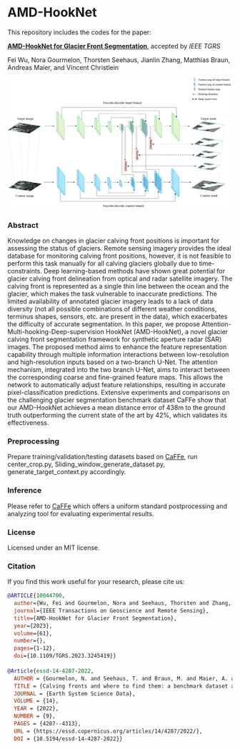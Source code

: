 # AMD-HookNet
This repository includes the codes for the paper:

[**AMD-HookNet for Glacier Front Segmentation**](https://ieeexplore.ieee.org/abstract/document/10044700?casa_token=3IBssDCNHvUAAAAA:I09Eu8V-jG-rEXCTf-LQ73Ay3CJcqilJ1na-SKr7FiptD8dGb2R0Inkm9K4UN22ZjucnwvVwiw), accepted by *IEEE TGRS*

Fei Wu, Nora Gourmelon, Thorsten Seehaus, Jianlin Zhang, Matthias Braun, Andreas Maier, and Vincent Christlein

![](fig.png)

### Abstract
Knowledge on changes in glacier calving front positions is important for assessing the status of glaciers. Remote sensing imagery provides the ideal database for monitoring calving front positions, however, it is not feasible to perform this task manually for all calving glaciers globally due to time-constraints. Deep learning-based methods have shown great potential for glacier calving front delineation from optical and radar satellite imagery. The calving front is represented as a single thin line between the ocean and the glacier, which makes the task vulnerable to inaccurate predictions. The limited availability of annotated glacier imagery leads to a lack of data diversity (not all possible combinations of different weather conditions, terminus shapes, sensors, etc. are present in the data), which exacerbates the difficulty of accurate segmentation. In this paper, we propose Attention-Multi-hooking-Deep-supervision HookNet (AMD-HookNet), a novel glacier calving front segmentation framework for synthetic aperture radar (SAR) images. The proposed method aims to enhance the feature representation capability through multiple information interactions between low-resolution and high-resolution inputs based on a two-branch U-Net. The attention mechanism, integrated into the two branch U-Net, aims to interact between the corresponding coarse and fine-grained feature maps. This allows the network to automatically adjust feature relationships, resulting in accurate pixel-classification predictions. Extensive experiments and comparisons on the challenging glacier segmentation benchmark dataset CaFFe show that our AMD-HookNet achieves a mean distance error of 438m to the ground truth outperforming the current state of the art by 42%, which validates its effectiveness.

### Preprocessing
Prepare training/validation/testing datasets based on [CaFFe](https://github.com/Nora-Go/Calving_Fronts_and_Where_to_Find_Them), run center_crop.py, Sliding_window_generate_dataset.py, generate_target_context.py accordingly.

### Inference
Please refer to [CaFFe](https://github.com/Nora-Go/Calving_Fronts_and_Where_to_Find_Them) which offers a uniform standard postprocessing and analyzing tool for evaluating experimental results.
### License
Licensed under an MIT license.

### Citation
If you find this work useful for your research, please cite us:
```bibtex
@ARTICLE{10044700,
  author={Wu, Fei and Gourmelon, Nora and Seehaus, Thorsten and Zhang, Jianlin and Braun, Matthias and Maier, Andreas and Christlein, Vincent},
  journal={IEEE Transactions on Geoscience and Remote Sensing}, 
  title={AMD-HookNet for Glacier Front Segmentation}, 
  year={2023},
  volume={61},
  number={},
  pages={1-12},
  doi={10.1109/TGRS.2023.3245419}}

@Article{essd-14-4287-2022,
  AUTHOR = {Gourmelon, N. and Seehaus, T. and Braun, M. and Maier, A. and Christlein, V.},
  TITLE = {Calving fronts and where to find them: a benchmark dataset and methodology for automatic glacier calving front extraction from synthetic aperture radar imagery},
  JOURNAL = {Earth System Science Data},
  VOLUME = {14},
  YEAR = {2022},
  NUMBER = {9},
  PAGES = {4287--4313},
  URL = {https://essd.copernicus.org/articles/14/4287/2022/},
  DOI = {10.5194/essd-14-4287-2022}}
```
